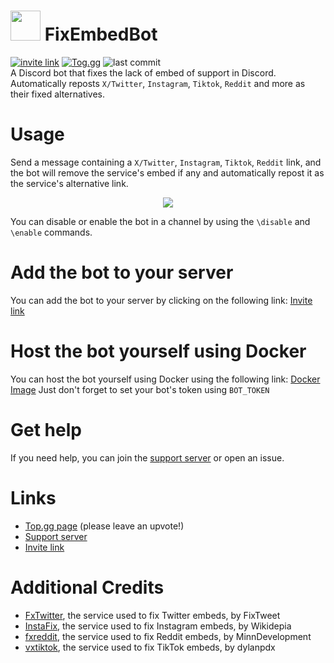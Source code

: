 # <img src="https://raw.githubusercontent.com/kenhendricks00/FixEmbedBot/main/assets/logo.png" width="48"> FixEmbedBot
<a href="https://discord.com/api/oauth2/authorize?client_id=1173820242305224764&permissions=274877934592&scope=bot+applications.commands" rel="nofollow"><img src="https://camo.githubusercontent.com/c9d524617457c843a9a16119bf4e905c95724baaff86e13e0426c274bc12a83b/68747470733a2f2f696d672e736869656c64732e696f2f62616467652f696e766974655f6c696e6b2d626c7565" alt="invite link" data-canonical-src="https://img.shields.io/badge/invite_link-blue" style="max-width: 100%;"></a>
<a href="https://top.gg/bot/1173820242305224764" rel="nofollow"><img src="https://camo.githubusercontent.com/af95e6799eab2821bfb606ae00f9f86f952ffd80149bf01f84d4ff7b4d014305/68747470733a2f2f696d672e736869656c64732e696f2f62616467652f546f672e67672d666333313634" alt="Tog.gg" data-canonical-src="https://img.shields.io/badge/Tog.gg-fc3164" style="max-width: 100%;"></a>
<img src="https://img.shields.io/github/last-commit/kenhendricks00/FixEmbedBot" alt="last commit" data-canonical-src="https://img.shields.io/github/last-commit/kenhendricks00/FixEmbedBot" style="max-width: 100%;">
<br>
A Discord bot that fixes the lack of embed of support in Discord. Automatically reposts <code>X/Twitter</code>, <code>Instagram</code>, <code>Tiktok</code>, <code>Reddit</code> and more as their fixed alternatives.

# Usage
Send a message containing a <code>X/Twitter</code>, <code>Instagram</code>, <code>Tiktok</code>, <code>Reddit</code> link, and the bot will remove the service's embed if any and automatically repost it as the service's alternative link.
<p align="center">
<img src="https://raw.githubusercontent.com/kenhendricks00/FixEmbedBot/main/assets/header.png">
</p>
You can disable or enable the bot in a channel by using the <code>\disable</code> and <code>\enable</code> commands.

# Add the bot to your server
You can add the bot to your server by clicking on the following link: [Invite link](https://discord.com/oauth2/authorize?client_id=1173820242305224764)

# Host the bot yourself using Docker
You can host the bot yourself using Docker using the following link: [Docker Image](https://hub.docker.com/r/kenhendricks00/fixembedbot)
Just don't forget to set your bot's token using <code>BOT_TOKEN</code>

# Get help
If you need help, you can join the [support server](https://discord.gg/QFxTAmtZdn) or open an issue.

# Links
- [Top.gg page](https://top.gg/bot/1173820242305224764) (please leave an upvote!)
- [Support server](https://discord.gg/QFxTAmtZdn)
- [Invite link](https://discord.com/api/oauth2/authorize?client_id=1173820242305224764&permissions=274877934592&scope=bot+applications.commands)

# Additional Credits
- [FxTwitter](https://github.com/FixTweet/FxTwitter), the service used to fix Twitter embeds, by FixTweet
- [InstaFix](https://github.com/Wikidepia/InstaFix), the service used to fix Instagram embeds, by Wikidepia
- [fxreddit](https://github.com/MinnDevelopment/fxreddit), the service used to fix Reddit embeds, by MinnDevelopment
- [vxtiktok](https://github.com/dylanpdx/vxtiktok), the service used to fix TikTok embeds, by dylanpdx
